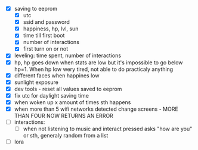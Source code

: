 - [x] saving to eeprom
    - [x] utc
    - [x] ssid and password
    - [x] happiness, hp, lvl, sun
    - [x] time till first boot
    - [x] number of interactions
    - [x] first turn on or not
- [x] leveling: time spent, number of interactions                                                                                           
- [x] hp, hp goes down when stats are low but it's impossible to go below hp=1. When hp low wery tired, not able to do practicaly anything   
- [x] different faces when happines low                                                                                                       
- [x] sunlight exposure                                                                                                                                                                                                                            
- [x] dev tools - reset all values saved to eeprom
- [x] fix utc for daylight saving time
- [x] when woken up x amount of times sth happens
- [x] when more than 5 wifi networks detected change screens - MORE THAN FOUR NOW RETURNS AN ERROR
- [ ] interactions:  
    - [ ] when not listening to music and interact pressed asks "how are you" or sth, generaly random from a list                            
- [ ] lora                                                             

